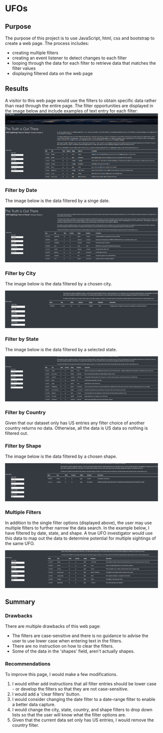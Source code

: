 # UFOs
## Purpose
The purpose of this project is to use JavaScript, html, css and bootstrap to create a web page.  The process includes:
* creating multiple filters
* creating an event listener to detect changes to each filter
* looping through the data for each filter to retrieve data that matches the filter values
* displaying filtered data on the web page

## Results
A visitor to this web page would use the filters to obtain specific data rather than read through the entire page.  The filter opportunities are displayed in the image below and include examples of text entry for each filter:
![web page image](https://github.com/LauraZJ/UFOs/blob/main/static/images/full_page.png)

### Filter by Date
The image below is the data filtered by a singe date.

![datefilter](https://github.com/LauraZJ/UFOs/blob/main/static/images/DateFilter.png)

### Filter by City
The image below is the data filtered by a chosen city.

![cityfilter](https://github.com/LauraZJ/UFOs/blob/main/static/images/CityFilter.png)

### Filter by State
The image below is the data filtered by a selected state.

![statefilter](https://github.com/LauraZJ/UFOs/blob/main/static/images/Statefilter.png)

### Filter by Country
Given that our dataset only has US entries any filter choice of another country returns no data.  Otherwise, all the data is US data so nothing is filtered out.

### Filter by Shape
The image below is the data filtered by a chosen shape.

![shapefilter](https://github.com/LauraZJ/UFOs/blob/main/static/images/Shapefilter.png)

### Multiple Filters
In addition to the single filter options (displayed above), the user may use multiple filters to further narrow the data search.  In the example below, I have filtered by date, state, and shape.  A true UFO investigator would use this data to map out the data to determine potential for multiple sightings of the same UFO.

![multipfilters](https://github.com/LauraZJ/UFOs/blob/main/static/images/multiplefilters.png)

## Summary
### Drawbacks
There are multiple drawbacks of this web page:  
* The filters are case-sensitive and there is no guidance to advise the user to use lower case when entering text in the filters.
* There are no instruction on how to clear the filters. 
* Some of the data in the 'shapes' field, aren't actually shapes.   

### Recommendations
To improve this page, I would make a few modifications.
1. I would either add instructions that all filter entries should be lower case - or develop the filters so that they are not case-sensitive.
2. I would add a 'clear filters' button.
3. I would consider changing the date filter to a date-range filter to enable a better data capture.
4. I would change the city, state, country, and shape filters to drop down lists so that the user will know what the filter options are.
5. Given that the current data set only has US entries, I would remove the country filter.

